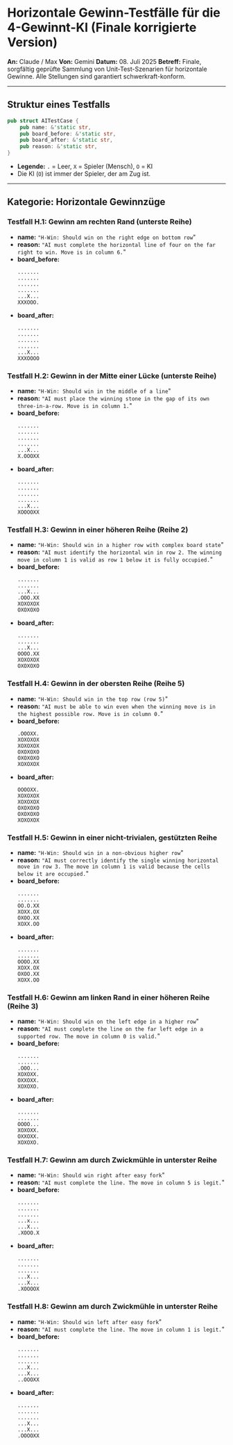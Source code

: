 # Horizontale Gewinn-Testfälle für die 4-Gewinnt-KI (Finale korrigierte Version)

**An:** Claude / Max
**Von:** Gemini
**Datum:** 08. Juli 2025
**Betreff:** Finale, sorgfältig geprüfte Sammlung von Unit-Test-Szenarien für horizontale Gewinne. Alle Stellungen sind garantiert schwerkraft-konform.

---

## Struktur eines Testfalls

```rust
pub struct AITestCase {
    pub name: &'static str,
    pub board_before: &'static str,
    pub board_after: &'static str,
    pub reason: &'static str,
}
```

*   **Legende:** `.` = Leer, `X` = Spieler (Mensch), `O` = KI
*   Die KI (`O`) ist immer der Spieler, der am Zug ist.

---

## Kategorie: Horizontale Gewinnzüge

### Testfall H.1: Gewinn am rechten Rand (unterste Reihe)

*   **name:** `"H-Win: Should win on the right edge on bottom row`"
*   **reason:** `"AI must complete the horizontal line of four on the far right to win. Move is in column 6.`"
*   **board_before:**
    ```
    .......
    .......
    .......
    .......
    ...X...
    XXXOOO.
    ```
*   **board_after:**
    ```
    .......
    .......
    .......
    .......
    ...X...
    XXXOOOO
    ```

### Testfall H.2: Gewinn in der Mitte einer Lücke (unterste Reihe)

*   **name:** `"H-Win: Should win in the middle of a line`"
*   **reason:** `"AI must place the winning stone in the gap of its own three-in-a-row. Move is in column 1.`"
*   **board_before:**
    ```
    .......
    .......
    .......
    .......
    ...X...
    X.OOOXX
    ```
*   **board_after:**
    ```
    .......
    .......
    .......
    .......
    ...X...
    XOOOOXX
    ```

### Testfall H.3: Gewinn in einer höheren Reihe (Reihe 2)

*   **name:** `"H-Win: Should win in a higher row with complex board state`"
*   **reason:** `"AI must identify the horizontal win in row 2. The winning move in column 1 is valid as row 1 below it is fully occupied.`"
*   **board_before:**
    ```
    .......
    .......
    ...X...
    .OOO.XX
    XOXOXOX
    OXOXOXO
    ```
*   **board_after:**
    ```
    .......
    .......
    ...X...
    OOOO.XX
    XOXOXOX
    OXOXOXO
    ```

### Testfall H.4: Gewinn in der obersten Reihe (Reihe 5)

*   **name:** `"H-Win: Should win in the top row (row 5)`"
*   **reason:** `"AI must be able to win even when the winning move is in the highest possible row. Move is in column 0.`"
*   **board_before:**
    ```
    .OOOXX.
    XOXOXOX
    XOXOXOX
    OXOXOXO
    OXOXOXO
    XOXOXOX
    ```
*   **board_after:**
    ```
    OOOOXX.
    XOXOXOX
    XOXOXOX
    OXOXOXO
    OXOXOXO
    XOXOXOX
    ```

### Testfall H.5: Gewinn in einer nicht-trivialen, gestützten Reihe

*   **name:** `"H-Win: Should win in a non-obvious higher row`"
*   **reason:** `"AI must correctly identify the single winning horizontal move in row 3. The move in column 1 is valid because the cells below it are occupied.`"
*   **board_before:**
    ```
    .......
    .......
    OO.O.XX
    XOXX.OX
    OXOO.XX
    XOXX.OO
    ```
*   **board_after:**
    ```
    .......
    .......
    OOOO.XX
    XOXX.OX
    OXOO.XX
    XOXX.OO
    ```

### Testfall H.6: Gewinn am linken Rand in einer höheren Reihe (Reihe 3)

*   **name:** `"H-Win: Should win on the left edge in a higher row`"
*   **reason:** `"AI must complete the line on the far left edge in a supported row. The move in column 0 is valid.`"
*   **board_before:**
    ```
    .......
    .......
    .OOO...
    XOXOXX.
    OXXOXX.
    XOXOXO.
    ```
*   **board_after:**
    ```
    .......
    .......
    OOOO...
    XOXOXX.
    OXXOXX.
    XOXOXO.
    ```

### Testfall H.7: Gewinn am durch Zwickmühle in unterster Reihe

*   **name:** `"H-Win: Should win right after easy fork`"
*   **reason:** `"AI must complete the line. The move in column 5 is legit.`"
*   **board_before:**
    ```
    .......
    .......
    .......
    ...x...
    ...X...
    .XOOO.X
    ```
*   **board_after:**
    ```
    .......
    .......
    .......
    ...X...
    ...X...
    .XOOOOX
    ```

### Testfall H.8: Gewinn am durch Zwickmühle in unterster Reihe

*   **name:** `"H-Win: Should win left after easy fork`"
*   **reason:** `"AI must complete the line. The move in column 1 is legit.`"
*   **board_before:**
    ```
    .......
    .......
    .......
    ...X...
    ...X...
    ..OOOXX
    ```
*   **board_after:**
    ```
    .......
    .......
    .......
    ...X...
    ...X...
    .OOOOXX
    ```
